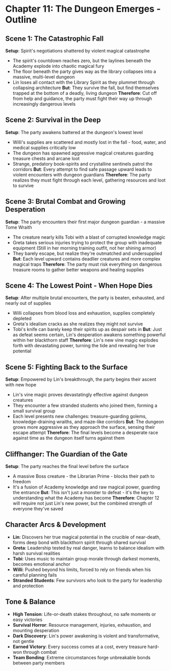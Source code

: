 # Chapter 11: The Dungeon Emerges - Outline

## Scene 1: The Catastrophic Fall

**Setup**: Spirit's negotiations shattered by violent magical catastrophe

- The spirit's countdown reaches zero, but the laylines beneath the Academy explode into chaotic magical fury
- The floor beneath the party gives way as the library collapses into a massive, multi-level dungeon
- Lin loses all contact with the Library Spirit as they plummet through collapsing architecture
  **But**: They survive the fall, but find themselves trapped at the bottom of a deadly, living dungeon
  **Therefore**: Cut off from help and guidance, the party must fight their way up through increasingly dangerous levels

## Scene 2: Survival in the Deep

**Setup**: The party awakens battered at the dungeon's lowest level

- Willi's supplies are scattered and mostly lost in the fall - food, water, and medical supplies critically low
- The dungeon has spawned aggressive magical creatures guarding treasure chests and arcane loot
- Strange, predatory book-spirits and crystalline sentinels patrol the corridors
  **But**: Every attempt to find safe passage upward leads to violent encounters with dungeon guardians
  **Therefore**: The party realizes they must fight through each level, gathering resources and loot to survive

## Scene 3: Brutal Combat and Growing Desperation

**Setup**: The party encounters their first major dungeon guardian - a massive Tome Wraith

- The creature nearly kills Tobi with a blast of corrupted knowledge magic
- Greta takes serious injuries trying to protect the group with inadequate equipment (Still in her morning training outfit, not her shining armor)
- They barely escape, but realize they're outmatched and undersupplied
  **But**: Each level upward contains deadlier creatures and more complex magical traps
  **Therefore**: The party must risk everything on dangerous treasure rooms to gather better weapons and healing supplies

## Scene 4: The Lowest Point - When Hope Dies

**Setup**: After multiple brutal encounters, the party is beaten, exhausted, and nearly out of supplies

- Willi collapses from blood loss and exhaustion, supplies completely depleted
- Greta's idealism cracks as she realizes they might not survive
- Tobi's knife can barely keep their spirits up as despair sets in
  **But**: Just as defeat seems certain, Lin's desperation awakens something powerful within her blackthorn staff
  **Therefore**: Lin's new vine magic explodes forth with devastating power, turning the tide and revealing her true potential

## Scene 5: Fighting Back to the Surface

**Setup**: Empowered by Lin's breakthrough, the party begins their ascent with new hope

- Lin's vine magic proves devastatingly effective against dungeon creatures
- They encounter a few stranded students who joined them, forming a small survival group
- Each level presents new challenges: treasure-guarding golems, knowledge-draining wraiths, and maze-like corridors
  **But**: The dungeon grows more aggressive as they approach the surface, sensing their escape attempt
  **Therefore**: The final levels become a desperate race against time as the dungeon itself turns against them

## Cliffhanger: The Guardian of the Gate

**Setup**: The party reaches the final level before the surface

- A massive Boss creature - the Librarian Prime - blocks their path to freedom
- It's a fusion of Academy knowledge and raw magical power, guarding the entrance
  **But**: This isn't just a monster to defeat - it's the key to understanding what the Academy has become
  **Therefore**: Chapter 12 will require not just Lin's new power, but the combined strength of everyone they've saved

## Character Arcs & Development

- **Lin**: Discovers her true magical potential in the crucible of near-death, forms deep bond with blackthorn spirit through shared survival
- **Greta**: Leadership tested by real danger, learns to balance idealism with harsh survival realities
- **Tobi**: Uses music to maintain group morale through darkest moments, becomes emotional anchor
- **Willi**: Pushed beyond his limits, forced to rely on friends when his careful planning fails
- **Stranded Students**: Few survivors who look to the party for leadership and protection

## Tone & Balance

- **High Tension**: Life-or-death stakes throughout, no safe moments or easy victories
- **Survival Horror**: Resource management, injuries, exhaustion, and mounting desperation
- **Dark Discovery**: Lin's power awakening is violent and transformative, not gentle
- **Earned Victory**: Every success comes at a cost, every treasure hard-won through combat
- **Team Bonding**: Extreme circumstances forge unbreakable bonds between party members
